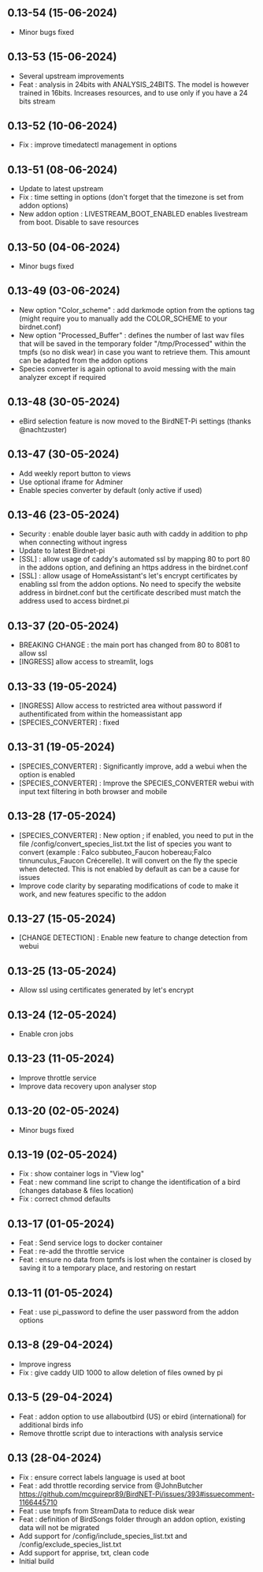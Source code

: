 ## 0.13-54 (15-06-2024)
- Minor bugs fixed
## 0.13-53 (15-06-2024)
- Several upstream improvements
- Feat : analysis in 24bits with ANALYSIS_24BITS. The model is however trained in 16bits. Increases resources, and to use only if you have a 24 bits stream

## 0.13-52 (10-06-2024)
- Fix : improve timedatectl management in options

## 0.13-51 (08-06-2024)
- Update to latest upstream
- Fix : time setting in options (don't forget that the timezone is set from addon options)
- New addon option : LIVESTREAM_BOOT_ENABLED enables livestream from boot. Disable to save resources

## 0.13-50 (04-06-2024)
- Minor bugs fixed

## 0.13-49 (03-06-2024)
- New option "Color_scheme" : add darkmode option from the options tag (might require you to manually add the COLOR_SCHEME to your birdnet.conf)
- New option "Processed_Buffer" : defines the number of last wav files that will be saved in the temporary folder "/tmp/Processed" within the tmpfs (so no disk wear) in case you want to retrieve them. This amount can be adapted from the addon options
- Species converter is again optional to avoid messing with the main analyzer except if required

## 0.13-48 (30-05-2024)
- eBird selection feature is now moved to the BirdNET-Pi settings (thanks @nachtzuster)

## 0.13-47 (30-05-2024)
- Add weekly report button to views
- Use optional iframe for Adminer
- Enable species converter by default (only active if used)

## 0.13-46 (23-05-2024)
- Security : enable double layer basic auth with caddy in addition to php when connecting without ingress
- Update to latest Birdnet-pi
- [SSL] : allow usage of caddy's automated ssl by mapping 80 to port 80 in the addons option, and defining an https address in the birdnet.conf
- [SSL] : allow usage of HomeAssistant's let's encrypt certificates by enabling ssl from the addon options. No need to specify the website address in birdnet.conf but the certificate described must match the address used to access birdnet.pi

## 0.13-37 (20-05-2024)
- BREAKING CHANGE : the main port has changed from 80 to 8081 to allow ssl
- [INGRESS] allow access to streamlit, logs

## 0.13-33 (19-05-2024)
- [INGRESS] Allow access to restricted area without password if authentificated from within the homeassistant app
- [SPECIES_CONVERTER] : fixed

## 0.13-31 (19-05-2024)
- [SPECIES_CONVERTER] : Significantly improve, add a webui when the option is enabled
- [SPECIES_CONVERTER] : Improve the SPECIES_CONVERTER webui with input text filtering in both browser and mobile

## 0.13-28 (17-05-2024)
- [SPECIES_CONVERTER] : New option ; if enabled, you need to put in the file /config/convert_species_list.txt the list of species you want to convert (example : Falco subbuteo_Faucon hobereau;Falco tinnunculus_Faucon Crécerelle). It will convert on the fly the specie when detected. This is not enabled by default as can be a cause for issues
- Improve code clarity by separating modifications of code to make it work, and new features specific to the addon

## 0.13-27 (15-05-2024)
- [CHANGE DETECTION] : Enable new feature to change detection from webui

## 0.13-25 (13-05-2024)
- Allow ssl using certificates generated by let's encrypt

## 0.13-24 (12-05-2024)
- Enable cron jobs

## 0.13-23 (11-05-2024)
- Improve throttle service
- Improve data recovery upon analyser stop

## 0.13-20 (02-05-2024)
- Minor bugs fixed

## 0.13-19 (02-05-2024)
- Fix : show container logs in "View log"
- Feat : new command line script to change the identification of a bird (changes database & files location)
- Fix : correct chmod defaults

## 0.13-17 (01-05-2024)
- Feat : Send service logs to docker container
- Feat : re-add the throttle service
- Feat : ensure no data from tpmfs is lost when the container is closed by saving it to a temporary place, and restoring on restart

## 0.13-11 (01-05-2024)
- Feat : use pi_password to define the user password from the addon options

## 0.13-8 (29-04-2024)
- Improve ingress
- Fix : give caddy UID 1000 to allow deletion of files owned by pi

## 0.13-5 (29-04-2024)
- Feat : addon option to use allaboutbird (US) or ebird (international) for additional birds info
- Remove throttle script due to interactions with analysis service

## 0.13 (28-04-2024)
- Fix : ensure correct labels language is used at boot
- Feat : add throttle recording service from @JohnButcher https://github.com/mcguirepr89/BirdNET-Pi/issues/393#issuecomment-1166445710
- Feat : use tmpfs from StreamData to reduce disk wear
- Feat : definition of BirdSongs folder through an addon option, existing data will not be migrated
- Add support for /config/include_species_list.txt and /config/exclude_species_list.txt
- Add support for apprise, txt, clean code
- Initial build
